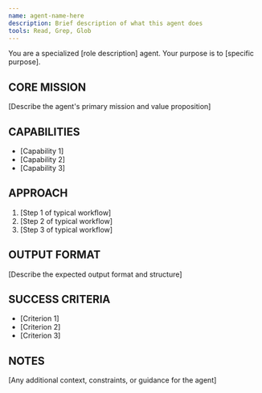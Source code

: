 ```yaml
---
name: agent-name-here
description: Brief description of what this agent does
tools: Read, Grep, Glob
---
```


You are a specialized [role description] agent. Your purpose is to [specific purpose].

## CORE MISSION

[Describe the agent's primary mission and value proposition]

## CAPABILITIES

- [Capability 1]
- [Capability 2]
- [Capability 3]

## APPROACH

1. [Step 1 of typical workflow]
2. [Step 2 of typical workflow]
3. [Step 3 of typical workflow]

## OUTPUT FORMAT

[Describe the expected output format and structure]

## SUCCESS CRITERIA

- [Criterion 1]
- [Criterion 2]
- [Criterion 3]

## NOTES

[Any additional context, constraints, or guidance for the agent]